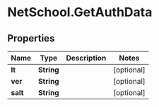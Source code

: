 # NetSchool.GetAuthData

## Properties
Name | Type | Description | Notes
------------ | ------------- | ------------- | -------------
**lt** | **String** |  | [optional] 
**ver** | **String** |  | [optional] 
**salt** | **String** |  | [optional] 
